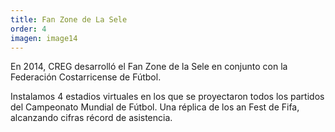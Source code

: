 ```yaml
---
title: Fan Zone de La Sele
order: 4
imagen: image14
---
```

En 2014, CREG desarrolló el Fan Zone de la Sele en conjunto con la Federación Costarricense de Fútbol. 

Instalamos 4 estadios virtuales en los que se proyectaron todos los partidos del Campeonato Mundial de Fútbol. Una réplica de los an Fest de Fifa, alcanzando cifras récord de asistencia.